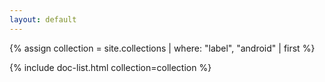 ```yaml
---
layout: default
---
```


{% assign collection = site.collections | where: "label", "android" | first %}

{% include doc-list.html collection=collection %}
